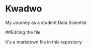 # Kwadwo
My Journey as a student Data Scientist

##Editing the file

It's a markdown file in this repository
